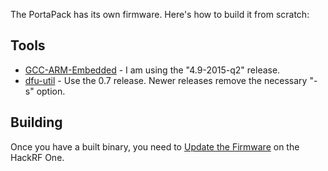 The PortaPack has its own firmware. Here's how to build it from scratch:

## Tools

* [GCC-ARM-Embedded](https://launchpad.net/gcc-arm-embedded) - I am using the "4.9-2015-q2" release.
* [dfu-util](http://dfu-util.sourceforge.net) - Use the 0.7 release. Newer releases remove the necessary "-s" option.

## Building

Once you have a built binary, you need to [Update the Firmware](Updating-Firmware) on the HackRF One.